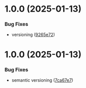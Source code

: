 # 1.0.0 (2025-01-13)


### Bug Fixes

* versioning ([9265e72](https://github.com/domaincrafters/ddd_dotnet_domain/commit/9265e729f033502cacf1522cb163bea81f66090c))

# 1.0.0 (2025-01-13)


### Bug Fixes

* semantic versioning ([7ca67e7](https://github.com/domaincrafters/ddd_dotnet_domain/commit/7ca67e7efa1a67d79bbc335020f730491e1edfee))

